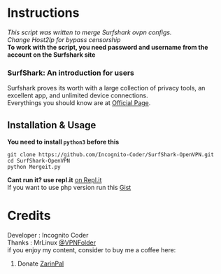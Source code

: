 # Instructions

*This script was written to merge Surfshark ovpn configs.* \
*Change Host2Ip for bypass censorship* \
__To work with the script, you need password and username from the account on the Surfshark site__

### SurfShark: An introduction for users

Surfshark proves its worth with a large collection of privacy tools, an excellent app, and unlimited device connections.\
Everythings you should know are at [Official Page](https://surfshark.com/features).

## Installation & Usage

__You need to install `python3` before this__

```
git clone https://github.com/Incognito-Coder/SurfShark-OpenVPN.git
cd SurfShark-OpenVPN
python Mergeit.py
```

__Cant run it? use repl.it__ [on Repl.it](https://replit.com/@Incognito-Coder/SurfShark-OpenVPN) \
If you want to use php version run this [Gist](https://gist.github.com/Incognito-Coder/5e44df201322081739a1eb97dcec4ce2)

# Credits

Developer : Incognito Coder \
Thanks : MrLinux [@VPNFolder](https://telegram.me/vpnfolder) \
if you enjoy my content, consider to buy me a coffee here:
1. Donate [ZarinPal](https://zarinp.al/@incognito)
